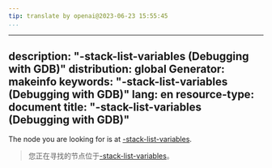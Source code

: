 ```yaml
---
tip: translate by openai@2023-06-23 15:55:45
...
```

---
description: "-stack-list-variables (Debugging with GDB)"
distribution: global
Generator: makeinfo
keywords: "-stack-list-variables (Debugging with GDB)"
lang: en
resource-type: document
title: "-stack-list-variables (Debugging with GDB)"
---------------------------------------------------

The node you are looking for is at [-stack-list-variables](GDB_002fMI-Stack-Manipulation.html#g_t_002dstack_002dlist_002dvariables).

> 您正在寻找的节点位于[-stack-list-variables](GDB_002fMI-Stack-Manipulation.html#g_t_002dstack_002dlist_002dvariables)。
